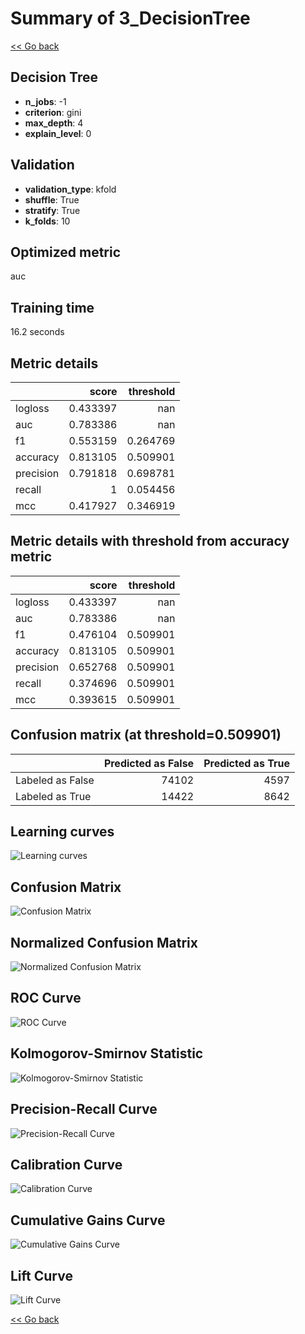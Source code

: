 # Summary of 3_DecisionTree

[<< Go back](../README.md)


## Decision Tree
- **n_jobs**: -1
- **criterion**: gini
- **max_depth**: 4
- **explain_level**: 0

## Validation
 - **validation_type**: kfold
 - **shuffle**: True
 - **stratify**: True
 - **k_folds**: 10

## Optimized metric
auc

## Training time

16.2 seconds

## Metric details
|           |    score |   threshold |
|:----------|---------:|------------:|
| logloss   | 0.433397 |  nan        |
| auc       | 0.783386 |  nan        |
| f1        | 0.553159 |    0.264769 |
| accuracy  | 0.813105 |    0.509901 |
| precision | 0.791818 |    0.698781 |
| recall    | 1        |    0.054456 |
| mcc       | 0.417927 |    0.346919 |


## Metric details with threshold from accuracy metric
|           |    score |   threshold |
|:----------|---------:|------------:|
| logloss   | 0.433397 |  nan        |
| auc       | 0.783386 |  nan        |
| f1        | 0.476104 |    0.509901 |
| accuracy  | 0.813105 |    0.509901 |
| precision | 0.652768 |    0.509901 |
| recall    | 0.374696 |    0.509901 |
| mcc       | 0.393615 |    0.509901 |


## Confusion matrix (at threshold=0.509901)
|                  |   Predicted as False |   Predicted as True |
|:-----------------|---------------------:|--------------------:|
| Labeled as False |                74102 |                4597 |
| Labeled as True  |                14422 |                8642 |

## Learning curves
![Learning curves](learning_curves.png)
## Confusion Matrix

![Confusion Matrix](confusion_matrix.png)


## Normalized Confusion Matrix

![Normalized Confusion Matrix](confusion_matrix_normalized.png)


## ROC Curve

![ROC Curve](roc_curve.png)


## Kolmogorov-Smirnov Statistic

![Kolmogorov-Smirnov Statistic](ks_statistic.png)


## Precision-Recall Curve

![Precision-Recall Curve](precision_recall_curve.png)


## Calibration Curve

![Calibration Curve](calibration_curve_curve.png)


## Cumulative Gains Curve

![Cumulative Gains Curve](cumulative_gains_curve.png)


## Lift Curve

![Lift Curve](lift_curve.png)



[<< Go back](../README.md)
